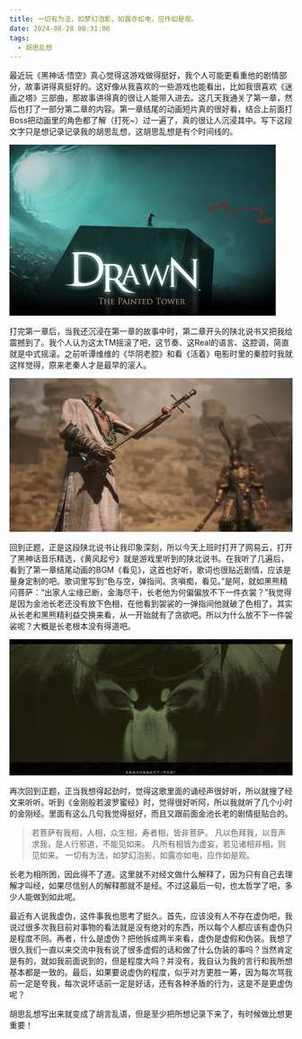 ```yaml
---
title: 一切有为法，如梦幻泡影，如露亦如电，应作如是观。
date: 2024-08-28 00:31:00
tags: 
  - 胡思乱想
---
```

最近玩《黑神话·悟空》真心觉得这游戏做得挺好，我个人可能更看重他的剧情部分，故事讲得真挺好的。这好像从我喜欢的一些游戏也能看出，比如我很喜欢《迷画之塔》三部曲，那故事讲得真的很让人能带入进去。这几天我通关了第一章，然后也打了一部分第二章的内容。第一章结尾的动画短片真的很好看，结合上前面打Boss把动画里的角色都了解（打死~）过一遍了，真的很让人沉浸其中。写下这段文字只是想记录记录我的胡思乱想，这胡思乱想是有个时间线的。

![迷画之塔](一切有为法，如梦幻泡影，如露亦如电，应作如是观。/640.png)

打完第一章后，当我还沉浸在第一章的故事中时，第二章开头的陕北说书又把我给震撼到了。我个人认为这太TM摇滚了吧，这节奏、这Real的语言、这腔调，简直就是中式摇滚。之前听谭维维的《华阴老腔》和看《活着》电影时里的秦腔时我就这样觉得，原来老秦人才是最早的滚人。

![陕北说书](一切有为法，如梦幻泡影，如露亦如电，应作如是观。/640-1755181061291-1.png)

回到正题，正是这段陕北说书让我印象深刻，所以今天上班时打开了网易云，打开了黑神话音乐精选，《黄风起兮》就是游戏里听到的陕北说书。在我听了几遍后，看到了第一章结尾动画的BGM《看见》，这首也好听，歌词也很贴近剧情，应该是量身定制的吧。歌词里写到“色与空，弹指间。贪嗔痴，看见。”是阿，就如黑熊精问菩萨：“出家人尘缘已断，金海尽干，长老他为何偏偏放不下一件衣裳？”我觉得是因为金池长老还没有放下色相，在他看到袈裟的一弹指间他就破了色相了。其实从长老和黑熊精利益交换来看，从一开始就有了贪欲吧。所以为什么放不下一件袈裟呢？大概是长老根本没有得道吧。

![黑熊精](一切有为法，如梦幻泡影，如露亦如电，应作如是观。/640-1755181061291-2.png)

再次回到正题，正当我想得起劲时，觉得这歌里面的诵经声很好听，所以就搜了经文来听听。听到《金刚般若波罗蜜经》时，觉得很好听阿，所以我就听了几个小时的金刚经。里面有这么几句我觉得挺好，而且又跟前面金池长老的剧情挺贴合的。

> 若菩萨有我相，人相，众生相，寿者相，皆非菩萨。
> 凡以色拜我，以音声求我，是人行邪道，不能见如来。
> 凡所有相皆为虚妄，若见诸相非相，则见如来。
> 一切有为法，如梦幻泡影，如露亦如电，应作如是观。

长老为相所困，因此得不了道。这里就不对经文做什么解释了，因为只有自己去理解才叫经，如果尽信别人的解释那就不是经。不过这最后一句，也太哲学了吧，多少人能做到如此呢。

最近有人说我虚伪，这件事我也思考了挺久。首先，应该没有人不存在虚伪吧，我说过很多次我目前对事物的看法就是没有绝对的东西，所以每个人都应该有虚伪只是程度不同。再者，什么是虚伪？把他拆成两半来看，虚伪是虚假和伪装。我想了很久我们一直以来交流中我有说了很多虚假的话和做了什么伪装的事吗？当然肯定是有的，就如我前面说到的，但是程度大吗？并没有，我自认为我的言行和我所想基本都是一致的。最后，如果要说虚伪的程度，似乎对方更胜一筹，因为每次骂我前一定是夸我，每次说坏话前一定是好话，还有各种矛盾的行为，这是不是更虚伪呢？

胡思乱想写出来就变成了胡言乱语，但是至少把所想记录下来了，有时候做比想更重要！